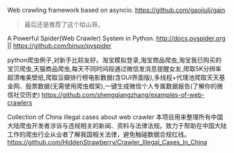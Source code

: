 
Web crawling framework based on asyncio. https://github.com/gaojiuli/gain
> 最后还是推荐了这个给山哥。

A Powerful Spider(Web Crawler) System in Python. http://docs.pyspider.org || https://github.com/binux/pyspider

python爬虫例子,对新手比较友好。淘宝模拟登录,淘宝商品爬虫,淘宝我已购买的宝贝爬虫,天猫商品爬虫,每天不同时间段通过微信发消息提醒女友,爬取5K分辨率超清唯美壁纸,爬取豆瓣排行榜电影数据(含GUI界面版),多线程+代理池爬取天天基金网、股票数据(无需使用爬虫框架),一键生成微信个人专属数据报告(了解你的微信社交历史) https://github.com/shengqiangzhang/examples-of-web-crawlers

Collection of China illegal cases about web crawler 本项目用来整理所有中国大陆爬虫开发者涉诉与违规相关的新闻、资料与法律法规。致力于帮助在中国大陆工作的爬虫行业从业者了解我国相关法律，避免触碰数据合规红线。 https://github.com/HiddenStrawberry/Crawler_Illegal_Cases_In_China
